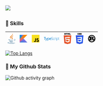 #  <img src="https://media.giphy.com/media/WUlplcMpOCEmTGBtBW/giphy.gif" width="30">

### :muscle: Skills

| <img src="./assets/languages/java.svg" width="24"> | <img src="./assets/languages/kotlin.svg" width="24"> | <img src="./assets/languages/javascript.svg" width="24"> | <img src="./assets/languages/typescript.svg" width="48"> | <img src="./assets/languages/html-5.svg" width="24"> | <img src="./assets/languages/css-3.svg" width="24"> | <img src="./assets/languages/rust.svg" width="24"> |
|--|--|--|--|--| -- | -- |


[![Top Langs](https://github-readme-stats.vercel.app/api/top-langs/?username=y1j2x34&langs_count=10&layout=compact&theme=light)](https://github.com/anuraghazra/github-readme-stats)

### :nut_and_bolt: My Github Stats

![Github activity graph](https://activity-graph.herokuapp.com/graph?username=y1j2x34&theme=dracula&custom_title=GitHub%20Commits%20Graph)

<!--
### Tools

| <img src="./assets/tools/webpack.svg" width="24"> | <img src="./assets/tools/karma.svg" width="24"> | <img src="./assets/tools/gulp.svg" width="24"> |<img src="./assets/tools/rollupjs.svg" width="24"> |<img src="./assets/tools/gradle.svg" width="24"> |<img src="./assets/tools/maven.svg" width="48"> |
|--|--|--|--|--|--|

### Frameworks/Libraries

| <img src="./assets/frameworks/spring.svg" width="24"> |<img src="./assets/frameworks/hibernate.svg" width="24"> |<img src="./assets/frameworks/mybatis-logo.png" width="48"> |<img src="./assets/frameworks/angular.svg" width="48"> |<img src="./assets/frameworks/react.svg" width="24"> |<img src="./assets/frameworks/reactivex.svg" width="24"> | <img src="./assets/frameworks/opengl-1.svg" width="24"> |
|--|--|--|--|--|--|--|
-->
<!--
### Github Repos

||||
|:-:|:-:|:-:|
|[![spring-influxdb-orm](https://github-readme-stats.vercel.app/api/pin/?username=y1j2x34&repo=spring-influxdb-orm&show_owner=true&theme=github_dark)](https://github.com/y1j2x34/spring-influxdb-orm)|[![channel-ts](https://github-readme-stats.vercel.app/api/pin/?username=y1j2x34&repo=tschannel&show_owner=true&theme=github_dark)](https://github.com/y1j2x34/tschannel)|[![txon](https://github-readme-stats.vercel.app/api/pin/?username=y1j2x34&repo=txon&show_owner=true&theme=github_dark)](https://github.com/y1j2x34/txon)|
|[![gulp-file-checksum](https://github-readme-stats.vercel.app/api/pin/?username=y1j2x34&repo=gulp-file-checksum&show_owner=true&theme=github_dark)](https://github.com/y1j2x34/gulp-file-checksum)|[![ts-transformer-member-schema](https://github-readme-stats.vercel.app/api/pin/?username=y1j2x34&repo=ts-transformer-member-schema&show_owner=true&theme=github_dark)](https://github.com/y1j2x34/ts-transformer-member-schema)|[![shortcuts](https://github-readme-stats.vercel.app/api/pin/?username=y1j2x34&repo=shortcuts&show_owner=true&theme=github_dark)](https://github.com/y1j2x34/shortcuts)|
|[![rollup-jest-boilerplate](https://github-readme-stats.vercel.app/api/pin/?username=y1j2x34&repo=rollup-jest-boilerplate&show_owner=true&theme=github_dark)](https://github.com/y1j2x34/rollup-jest-boilerplate)|[![rollup-ts-karma-mocha-chai-boilerplate](https://github-readme-stats.vercel.app/api/pin/?username=y1j2x34&repo=rollup-ts-karma-mocha-chai-boilerplate&show_owner=true&theme=github_dark)](https://github.com/y1j2x34/rollup-ts-karma-mocha-chai-boilerplate)|[![webpack-ts-karma-mocha-chai-boilerplate](https://github-readme-stats.vercel.app/api/pin/?username=y1j2x34&repo=webpack-ts-karma-mocha-chai-boilerplate&show_owner=true&theme=github_dark)](https://github.com/y1j2x34/webpack-ts-karma-mocha-chai-boilerplate)|
|[![jtex](https://github-readme-stats.vercel.app/api/pin/?username=y1j2x34&repo=jtex&show_owner=true&theme=github_dark)](https://github.com/y1j2x34/jtex)|||
-->
